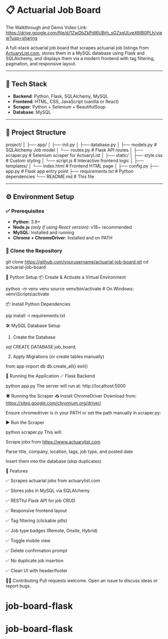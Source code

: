 ﻿# 📋 Actuarial Job Board

The Walkthrough and Demo Video Link:
https://drive.google.com/file/d/1ZwDbZkPdI6UBrh_sGZxqULveX6IB0PLh/view?usp=sharing

A full-stack actuarial job board that scrapes actuarial job listings from [ActuaryList.com](https://actuarylist.com), stores them in a MySQL database using Flask and SQLAlchemy, and displays them via a modern frontend with tag filtering, pagination, and responsive layout.

---

## 🔧 Tech Stack

- **Backend**: Python, Flask, SQLAlchemy, MySQL
- **Frontend**: HTML, CSS, JavaScript (vanilla or React)
- **Scraper**: Python + Selenium + BeautifulSoup
- **Database**: MySQL

---

## 📁 Project Structure

project/
│
├── app/
│ ├── init.py
│ ├── database.py
│ ├── models.py # SQLAlchemy Job model
│ └── routes.py # Flask API routes
│
├── scraper.py # Selenium scraper for ActuaryList
│
├── static/
│ ├── style.css # Custom styling
│ └── script.js # Interactive frontend logic
│
├── templates/
│ └── index.html # Frontend HTML page
│
├── config.py
├── app.py # Flask app entry point
├── requirements.txt # Python dependencies
└── README.md # This file


---

## ⚙️ Environment Setup

### ✅ Prerequisites

- **Python**: 3.9+
- **Node.js** *(only if using React version)*: v18+ recommended
- **MySQL**: Installed and running
- **Chrome + ChromeDriver**: Installed and on PATH

### 🔽 Clone the Repository


git clone https://github.com/yourusername/actuarial-job-board.git
cd actuarial-job-board

🐍 Python Setup
📦 Create & Activate a Virtual Environment

python -m venv venv
source venv/bin/activate      # On Windows: venv\Scripts\activate

📦 Install Python Dependencies

pip install -r requirements.txt

🛠️ MySQL Database Setup
1. Create the Database

sql
CREATE DATABASE job_board;

2. Apply Migrations (or create tables manually)

from app import db
db.create_all()
exit()

🚀 Running the Application
✅ Flask Backend

python app.py
The server will run at: http://localhost:5000

🕷️ Running the Scraper
📥 Install ChromeDriver
Download from: https://sites.google.com/chromium.org/driver/

Ensure chromedriver is in your PATH or set the path manually in scraper.py:

▶️ Run the Scraper

python scraper.py
This will:

Scrape jobs from https://www.actuarylist.com

Parse title, company, location, tags, job type, and posted date

Insert them into the database (skip duplicates)

📌 Features

✅ Scrapes actuarial jobs from actuarylist.com

✅ Stores jobs in MySQL via SQLAlchemy

✅ RESTful Flask API for job CRUD

✅ Responsive frontend layout

✅ Tag filtering (clickable pills)

✅ Job type badges (Remote, Onsite, Hybrid)

✅ Toggle mobile view

✅ Delete confirmation prompt

✅ No duplicate job insertion

✅ Clean UI with header/footer

🙋‍♂️ Contributing
Pull requests welcome. Open an issue to discuss ideas or report bugs.


# job-board-flask
# job-board-flask
